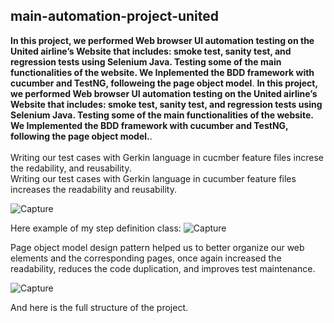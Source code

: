 ## main-automation-project-united
 **In this project, we performed Web browser UI automation testing on the United airline’s Website that includes: smoke test, sanity test, and regression tests using Selenium Java. Testing some of the main functionalities of the website. We Inplemented the BDD framework with cucumber and TestNG, followeing the page object model**.
 **In this project, we performed Web browser UI automation testing on the United airline’s Website that includes: smoke test, sanity test, and regression tests using Selenium Java. Testing some of the main functionalities of the website. We Implemented the BDD framework with cucumber and TestNG, following the page object model.**.
 <br />
 <br />
 Writing our test cases with Gerkin language in cucmber feature files increse the redability, and reusability.<br />
Writing our test cases with Gerkin language in cucumber feature files increases the readability and reusability.<br />

 ![Capture](https://user-images.githubusercontent.com/83489226/146300111-3dae1252-9a97-4d0c-9141-68b2e151a254.PNG)
 
 Here example of my step definition class:
 ![Capture](https://user-images.githubusercontent.com/83489226/146300836-d6134591-eaac-4e9c-ac0d-6a9090d26d2b.PNG)
 
 
 
 
 Page object model design pattern helped us to better organize our web elements and the corresponding pages, once again increased the readability, reduces the code duplication, and improves test maintenance.
 
 ![Capture](https://user-images.githubusercontent.com/83489226/146301393-8981d7bb-37ab-4223-921e-0013338ff74c.PNG)
 
 
 
 And here is the full structure of the project.

